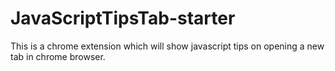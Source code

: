 # JavaScriptTipsTab-starter
This is a chrome extension which will show javascript tips on opening a new tab in chrome browser.

